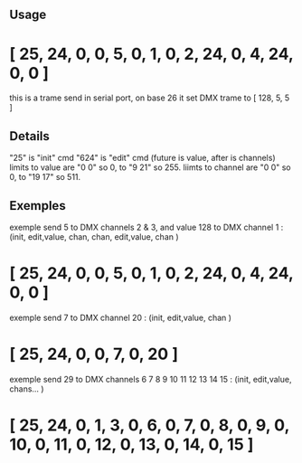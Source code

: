 <h2>Usage</h2>

# [ 25,  24, 0, 0, 5,  0, 1, 0, 2,  24, 0, 4, 24,  0, 0 ]
<p>this is a trame send in serial port, on base 26
it set DMX trame to [ 128, 5, 5 ]</p>

<h2>Details</h2>

"25" is "init" cmd
"624" is "edit" cmd (future is value, after is channels)
limits to value are "0 0" so 0, to "9 21" so 255.
liimts to channel are "0 0" so 0, to "19 17" so 511.

<h2>Exemples</h2>

exemple send 5 to DMX channels 2 & 3, and value 128 to DMX channel 1 :
(init, edit,value,   chan, chan,   edit,value,   chan )
# [ 25,  24, 0, 0, 5,  0, 1, 0, 2,  24, 0, 4, 24,  0, 0 ]

exemple send 7 to DMX channel 20 :
(init, edit,value,   chan )
# [ 25,  24, 0, 0, 7,  0, 20 ]

exemple send 29 to DMX channels 6 7 8 9 10 11 12 13 14 15 :
(init, edit,value,   chans... )
# [ 25,  24, 0, 1, 3,  0, 6, 0, 7, 0, 8, 0, 9, 0, 10, 0, 11, 0, 12, 0, 13, 0, 14, 0, 15 ]
